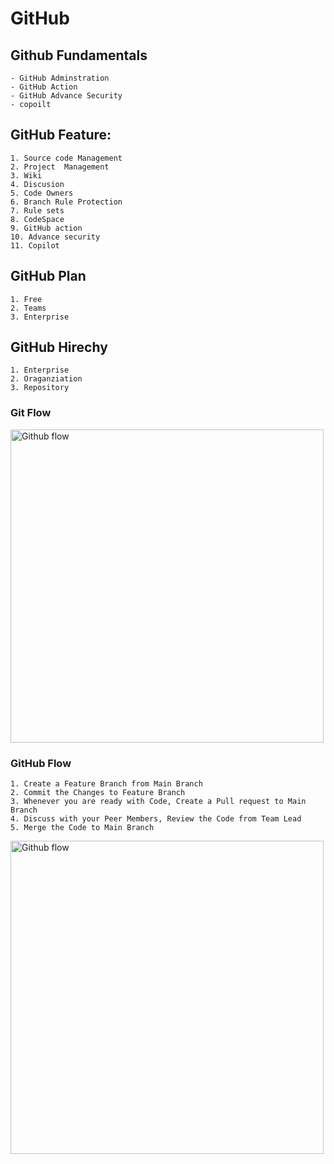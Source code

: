 # GitHub

## Github Fundamentals
	- GitHub Adminstration
	- GitHub Action
	- GitHub Advance Security
	- copoilt
 
## GitHub Feature:
	1. Source code Management
	2. Project  Management
	3. Wiki
	4. Discusion
	5. Code Owners
	6. Branch Rule Protection
	7. Rule sets
	8. CodeSpace
	9. GitHub action
	10. Advance security
	11. Copilot

## GitHub Plan
	1. Free
	2. Teams
	3. Enterprise

## GitHub Hirechy
	1. Enterprise
	2. Oraganziation 
	3. Repository

### Git Flow

 <img width="501" alt="Github flow" src="https://github.com/user-attachments/assets/df7b56c5-a5a1-4d51-bcdd-137432248d3a">
 
### GitHub Flow

	1. Create a Feature Branch from Main Branch
	2. Commit the Changes to Feature Branch
	3. Whenever you are ready with Code, Create a Pull request to Main Branch
	4. Discuss with your Peer Members, Review the Code from Team Lead
	5. Merge the Code to Main Branch
 
<img width="501" alt="Github flow" src="https://github.com/user-attachments/assets/df7b56c5-a5a1-4d51-bcdd-137432248d3a">
